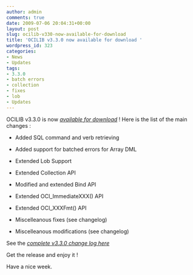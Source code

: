 ```yaml
---
author: admin
comments: true
date: 2009-07-06 20:04:31+00:00
layout: post
slug: ocilib-v330-now-available-for-download
title: 'OCILIB v3.3.0 now available for download '
wordpress_id: 323
categories:
- News
- Updates
tags:
- 3.3.0
- batch errors
- collection
- fixes
- lob
- Updates
---
```


  

OCILIB v3.3.0 is now [_available for download_](http://orclib.sourceforge.net/download/) ! Here is the list of the main changes :



  
  * Added SQL command and verb retrieving

  
  * Added support for batched errors for Array DML

  
  * Extended Lob Support

  
  * Extended Collection API

  
  * Modified and extended Bind API

  
  * Extended OCI_ImmediateXXX() API

  
  * Extended OCI_XXXFmt() API

  
  * Miscelleanous fixes (see changelog)

  
  * Miscelleanous modifications (see changelog)


See the [_complete v3.3.0 change log here_](http://orclib.sourceforge.net/public/changelogs/ocilib-changelog-v3.3.0.txt)

Get the release and enjoy it !

Have a nice week.

